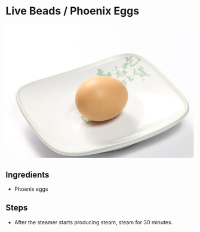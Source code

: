 # Live Beads / Phoenix Eggs

![Live Beads / Phoenix Eggs](../../images/%E5%87%A4%E5%87%B0%E8%9B%8B%28%E6%B4%BB%E7%8F%A0%E5%AD%90%29.jpg)


## Ingredients
- Phoenix eggs

## Steps
- After the steamer starts producing steam, steam for 30 minutes.
